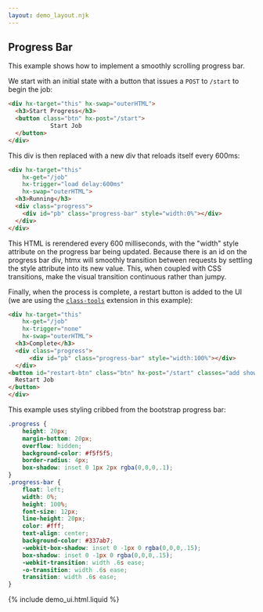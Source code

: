 ```yaml
---
layout: demo_layout.njk
---
```

        
## Progress Bar

This example shows how to implement a smoothly scrolling progress bar.

We start with an initial state with a button that issues a `POST` to `/start` to begin the job:

```html
<div hx-target="this" hx-swap="outerHTML">
  <h3>Start Progress</h3>
  <button class="btn" hx-post="/start">
            Start Job
  </button>
</div>
```

This div is then replaced with a new div that reloads itself every 600ms:

```html
<div hx-target="this"
    hx-get="/job" 
    hx-trigger="load delay:600ms" 
    hx-swap="outerHTML">
  <h3>Running</h3>
  <div class="progress">
    <div id="pb" class="progress-bar" style="width:0%"></div>
  </div>
</div>
```

This HTML is rerendered every 600 milliseconds, with the "width" style attribute on the progress bar being updated.
Because there is an id on the progress bar div, htmx will smoothly transition between requests by settling the
style attribute into its new value.  This, when coupled with CSS transitions, make the visual transition continuous
rather than jumpy.

Finally, when the process is complete, a restart button is added to the UI (we are using the [`class-tools`](/extensions/class-tools)
extension in this example):

```html
<div hx-target="this"
    hx-get="/job" 
    hx-trigger="none" 
    hx-swap="outerHTML">
  <h3>Complete</h3>
  <div class="progress">
      <div id="pb" class="progress-bar" style="width:100%"></div>
  </div>
<button id="restart-btn" class="btn" hx-post="/start" classes="add show:600ms">
  Restart Job
</button> 
</div>
```

This example uses styling cribbed from the bootstrap progress bar:

```css
.progress {
    height: 20px;
    margin-bottom: 20px;
    overflow: hidden;
    background-color: #f5f5f5;
    border-radius: 4px;
    box-shadow: inset 0 1px 2px rgba(0,0,0,.1);
}
.progress-bar {
    float: left;
    width: 0%;
    height: 100%;
    font-size: 12px;
    line-height: 20px;
    color: #fff;
    text-align: center;
    background-color: #337ab7;
    -webkit-box-shadow: inset 0 -1px 0 rgba(0,0,0,.15);
    box-shadow: inset 0 -1px 0 rgba(0,0,0,.15);
    -webkit-transition: width .6s ease;
    -o-transition: width .6s ease;
    transition: width .6s ease;
}
```

{% include demo_ui.html.liquid %}

<style>
.progress {
    height: 20px;
    margin-bottom: 20px;
    overflow: hidden;
    background-color: #f5f5f5;
    border-radius: 4px;
    box-shadow: inset 0 1px 2px rgba(0,0,0,.1);
}
.progress-bar {
    float: left;
    width: 0%;
    height: 100%;
    font-size: 12px;
    line-height: 20px;
    color: #fff;
    text-align: center;
    background-color: #337ab7;
    -webkit-box-shadow: inset 0 -1px 0 rgba(0,0,0,.15);
    box-shadow: inset 0 -1px 0 rgba(0,0,0,.15);
    -webkit-transition: width .6s ease;
    -o-transition: width .6s ease;
    transition: width .6s ease;
}
#restart-btn {
  opacity:0;
}
#restart-btn.show {
  opacity:1;
  transition: opacity 100ms ease-in;
}
</style>
<script>

    //=========================================================================
    // Fake Server Side Code
    //=========================================================================

    // routes
    init("/demo", function(request, params){
      return startButton("Start Progress");
    });
    
    onPost("/start", function(request, params){
        var job = jobManager.start();
        return jobStatusTemplate(job);
    });
    
    onGet("/job", function(request, params){
        var job = jobManager.currentProcess();
        return jobStatusTemplate(job);
    });
    
    // templates
    function startButton(message) {
      return `<div hx-target="this" hx-swap="outerHTML">
  <h3>${message}</h3>
  <button class="btn" hx-post="/start">
            Start Job
  </button>
</div>`;
    }
    
    function jobStatusTemplate(job) {
        return `<div hx-target="this"
    hx-get="/job" 
    hx-trigger="${job.complete ? 'none' : 'load delay:600ms'}" 
    hx-swap="outerHTML">
  <h3>${job.complete ? "Complete" : "Running"}</h3>
  <div class="progress">
    <div id="pb" class="progress-bar" style="width:${job.percentComplete}%">
  </div>
</div>
${restartButton(job)}`;
    }

    function restartButton(job) {
      if(job.complete){
        return `<button id="restart-btn" class="btn" hx-post="/start" classes="add show:600ms">
  Restart Job
</button>`
      } else {
        return "";
      }
    }

    var jobManager = (function(){
      var currentProcess = null;
      return {
        start : function() {
          currentProcess = {
            complete : false,
            percentComplete : 0
          }
          return currentProcess;
        },
        currentProcess : function() {
          currentProcess.percentComplete += Math.min(100, Math.floor(33 * Math.random()));  // simulate progress
          currentProcess.complete = currentProcess.percentComplete >= 100;
          return currentProcess;
        }
      }
    })();
</script>
